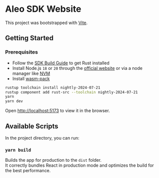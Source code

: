 # Aleo SDK Website

This project was bootstrapped with [Vite](https://vitejs.dev/).

## Getting Started

### Prerequisites

-   Follow the [SDK Build Guide](https://github.com/ProvableHQ/sdk#2-build-guide) to get Rust installed
-   Install Node.js `18` or `20` through the [official website](https://nodejs.org/) or via a node manager like [NVM](https://github.com/creationix/nvm)
-   Install [wasm-pack](https://rustwasm.github.io/wasm-pack/installer/)

```bash
rustup toolchain install nightly-2024-07-21
rustup component add rust-src --toolchain nightly-2024-07-21
yarn
yarn dev
```

Open [http://localhost:5173](http://localhost:5173) to view it in the browser.

## Available Scripts

In the project directory, you can run:

### `yarn build`

Builds the app for production to the `dist` folder.\
It correctly bundles React in production mode and optimizes the build for the best performance.
